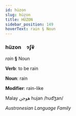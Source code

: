 ```yaml
---
id: hüzon
slug: hüzon
title: HÜZON
sidebar_position: 149
hoverText: rain § Noun
---
```


### hüzon&emsp;<span kind="abugida">ɂʄⱴ̃</span>

*rain* **§** Noun

**Verb**: to be rain

**Noun**: rain

**Modifier**: rain-like

Malay هوجن hujan /hud͡ʒan/

*Austronesian Language Family*